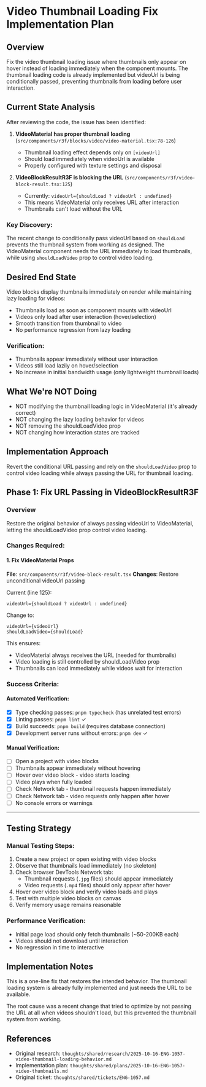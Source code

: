 # Video Thumbnail Loading Fix Implementation Plan

## Overview

Fix the video thumbnail loading issue where thumbnails only appear on hover instead of loading immediately when the component mounts. The thumbnail loading code is already implemented but videoUrl is being conditionally passed, preventing thumbnails from loading before user interaction.

## Current State Analysis

After reviewing the code, the issue has been identified:

1. **VideoMaterial has proper thumbnail loading** (`src/components/r3f/blocks/video/video-material.tsx:78-126`)
   - Thumbnail loading effect depends only on `[videoUrl]`
   - Should load immediately when videoUrl is available
   - Properly configured with texture settings and disposal

2. **VideoBlockResultR3F is blocking the URL** (`src/components/r3f/video-block-result.tsx:125`)
   - Currently: `videoUrl={shouldLoad ? videoUrl : undefined}`
   - This means VideoMaterial only receives URL after interaction
   - Thumbnails can't load without the URL

### Key Discovery:
The recent change to conditionally pass videoUrl based on `shouldLoad` prevents the thumbnail system from working as designed. The VideoMaterial component needs the URL immediately to load thumbnails, while using `shouldLoadVideo` prop to control video loading.

## Desired End State

Video blocks display thumbnails immediately on render while maintaining lazy loading for videos:
- Thumbnails load as soon as component mounts with videoUrl
- Videos only load after user interaction (hover/selection)
- Smooth transition from thumbnail to video
- No performance regression from lazy loading

### Verification:
- Thumbnails appear immediately without user interaction
- Videos still load lazily on hover/selection
- No increase in initial bandwidth usage (only lightweight thumbnail loads)

## What We're NOT Doing

- NOT modifying the thumbnail loading logic in VideoMaterial (it's already correct)
- NOT changing the lazy loading behavior for videos
- NOT removing the shouldLoadVideo prop
- NOT changing how interaction states are tracked

## Implementation Approach

Revert the conditional URL passing and rely on the `shouldLoadVideo` prop to control video loading while always passing the URL for thumbnail loading.

## Phase 1: Fix URL Passing in VideoBlockResultR3F

### Overview

Restore the original behavior of always passing videoUrl to VideoMaterial, letting the shouldLoadVideo prop control video loading.

### Changes Required:

#### 1. Fix VideoMaterial Props

**File**: `src/components/r3f/video-block-result.tsx`
**Changes**: Restore unconditional videoUrl passing

Current (line 125):
```tsx
videoUrl={shouldLoad ? videoUrl : undefined}
```

Change to:
```tsx
videoUrl={videoUrl}
shouldLoadVideo={shouldLoad}
```

This ensures:
- VideoMaterial always receives the URL (needed for thumbnails)
- Video loading is still controlled by shouldLoadVideo prop
- Thumbnails can load immediately while videos wait for interaction

### Success Criteria:

#### Automated Verification:
- [x] Type checking passes: `pnpm typecheck` (has unrelated test errors)
- [x] Linting passes: `pnpm lint` ✓
- [x] Build succeeds: `pnpm build` (requires database connection)
- [x] Development server runs without errors: `pnpm dev` ✓

#### Manual Verification:
- [ ] Open a project with video blocks
- [ ] Thumbnails appear immediately without hovering
- [ ] Hover over video block - video starts loading
- [ ] Video plays when fully loaded
- [ ] Check Network tab - thumbnail requests happen immediately
- [ ] Check Network tab - video requests only happen after hover
- [ ] No console errors or warnings

---

## Testing Strategy

### Manual Testing Steps:
1. Create a new project or open existing with video blocks
2. Observe that thumbnails load immediately (no skeleton)
3. Check browser DevTools Network tab:
   - Thumbnail requests (`.jpg` files) should appear immediately
   - Video requests (`.mp4` files) should only appear after hover
4. Hover over video block and verify video loads and plays
5. Test with multiple video blocks on canvas
6. Verify memory usage remains reasonable

### Performance Verification:
- Initial page load should only fetch thumbnails (~50-200KB each)
- Videos should not download until interaction
- No regression in time to interactive

## Implementation Notes

This is a one-line fix that restores the intended behavior. The thumbnail loading system is already fully implemented and just needs the URL to be available.

The root cause was a recent change that tried to optimize by not passing the URL at all when videos shouldn't load, but this prevented the thumbnail system from working.

## References

- Original research: `thoughts/shared/research/2025-10-16-ENG-1057-video-thumbnail-loading-behavior.md`
- Implementation plan: `thoughts/shared/plans/2025-10-16-ENG-1057-video-thumbnails.md`
- Original ticket: `thoughts/shared/tickets/ENG-1057.md`